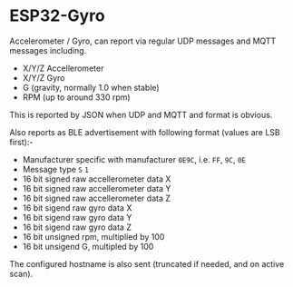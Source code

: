 # ESP32-Gyro

Accelerometer / Gyro, can report via regular UDP messages and MQTT messages including.

- X/Y/Z Accellerometer
- X/Y/Z Gyro
- G (gravity, normally 1.0 when stable)
- RPM (up to around 330 rpm)

This is reported by JSON when UDP and MQTT and format is obvious.

Also reports as BLE advertisement with following format (values are LSB first):-

- Manufacturer specific with manufacturer `0E9C`, i.e. `FF`, `9C`, `0E`
- Message type `S` `1`
- 16 bit signed raw accellerometer data X
- 16 bit signed raw accellerometer data Y
- 16 bit signed raw accellerometer data Z
- 16 bit sigend raw gyro data X
- 16 bit sigend raw gyro data Y
- 16 bit sigend raw gyro data Z
- 16 bit unsigned rpm, multiplied by 100
- 16 bit unsigend G, multipled by 100

The configured hostname is also sent (truncated if needed, and on active scan).
